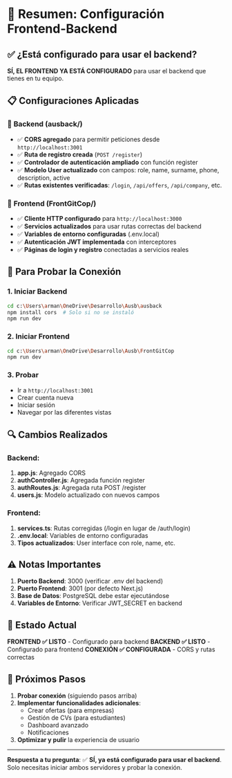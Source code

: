 # 🎯 Resumen: Configuración Frontend-Backend

## ✅ **¿Está configurado para usar el backend?**

**SÍ, EL FRONTEND YA ESTÁ CONFIGURADO** para usar el backend que tienes en tu equipo.

## 📋 **Configuraciones Aplicadas**

### 🔧 **Backend (ausback/)**
- ✅ **CORS agregado** para permitir peticiones desde `http://localhost:3001`
- ✅ **Ruta de registro creada** (`POST /register`)
- ✅ **Controlador de autenticación ampliado** con función register
- ✅ **Modelo User actualizado** con campos: role, name, surname, phone, description, active
- ✅ **Rutas existentes verificadas**: `/login`, `/api/offers`, `/api/company`, etc.

### 🎨 **Frontend (FrontGitCop/)**
- ✅ **Cliente HTTP configurado** para `http://localhost:3000`
- ✅ **Servicios actualizados** para usar rutas correctas del backend
- ✅ **Variables de entorno configuradas** (.env.local)
- ✅ **Autenticación JWT implementada** con interceptores
- ✅ **Páginas de login y registro** conectadas a servicios reales

## 🚀 **Para Probar la Conexión**

### 1. **Iniciar Backend**
```bash
cd c:\Users\arman\OneDrive\Desarrollo\Ausb\ausback
npm install cors  # Solo si no se instaló
npm run dev
```

### 2. **Iniciar Frontend**
```bash
cd c:\Users\arman\OneDrive\Desarrollo\Ausb\FrontGitCop
npm run dev
```

### 3. **Probar**
- Ir a `http://localhost:3001`
- Crear cuenta nueva
- Iniciar sesión
- Navegar por las diferentes vistas

## 🔍 **Cambios Realizados**

### Backend:
1. **app.js**: Agregado CORS
2. **authController.js**: Agregada función register
3. **authRoutes.js**: Agregada ruta POST /register
4. **users.js**: Modelo actualizado con nuevos campos

### Frontend:
1. **services.ts**: Rutas corregidas (/login en lugar de /auth/login)
2. **.env.local**: Variables de entorno configuradas
3. **Tipos actualizados**: User interface con role, name, etc.

## ⚠️ **Notas Importantes**

1. **Puerto Backend**: 3000 (verificar .env del backend)
2. **Puerto Frontend**: 3001 (por defecto Next.js)
3. **Base de Datos**: PostgreSQL debe estar ejecutándose
4. **Variables de Entorno**: Verificar JWT_SECRET en backend

## 🎯 **Estado Actual**

**FRONTEND ✅ LISTO** - Configurado para backend
**BACKEND ✅ LISTO** - Configurado para frontend
**CONEXIÓN ✅ CONFIGURADA** - CORS y rutas correctas

## 📝 **Próximos Pasos**

1. **Probar conexión** (siguiendo pasos arriba)
2. **Implementar funcionalidades adicionales**:
   - Crear ofertas (para empresas)
   - Gestión de CVs (para estudiantes)
   - Dashboard avanzado
   - Notificaciones
3. **Optimizar y pulir** la experiencia de usuario

---

**Respuesta a tu pregunta**: ✅ **SÍ, ya está configurado para usar el backend**. Solo necesitas iniciar ambos servidores y probar la conexión.

